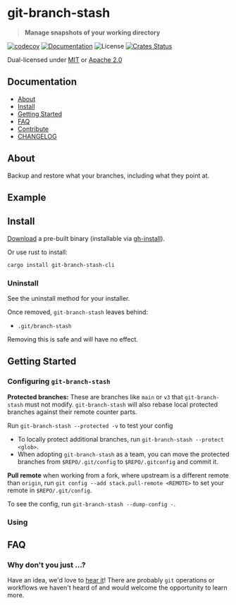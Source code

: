 # git-branch-stash

> **Manage snapshots of your working directory**

[![codecov](https://codecov.io/gh/gitext-rs/git-branch-stash/branch/master/graph/badge.svg)](https://codecov.io/gh/gitext-rs/git-branch-stash)
[![Documentation](https://img.shields.io/badge/docs-master-blue.svg)][Documentation]
![License](https://img.shields.io/crates/l/git-branch-stash.svg)
[![Crates Status](https://img.shields.io/crates/v/git-branch-stash.svg)][Crates.io]

Dual-licensed under [MIT](LICENSE-MIT) or [Apache 2.0](LICENSE-APACHE)

## Documentation

- [About](#about)
- [Install](#install)
- [Getting Started](#getting-started)
- [FAQ](#faq)
- [Contribute](CONTRIBUTING.md)
- [CHANGELOG](CHANGELOG.md)

## About

Backup and restore what your branches, including what they point at.

## Example

## Install

[Download](https://github.com/gitext-rs/git-branch-stash/releases) a pre-built binary
(installable via [gh-install](https://github.com/crate-ci/gh-install)).

Or use rust to install:
```bash
cargo install git-branch-stash-cli
```

### Uninstall

See the uninstall method for your installer.

Once removed, `git-branch-stash` leaves behind:
- `.git/branch-stash`

Removing this is safe and will have no effect.

## Getting Started

### Configuring `git-branch-stash`

**Protected branches:** These are branches like `main` or `v3` that `git-branch-stash`
must not modify.  `git-branch-stash` will also rebase local protected branches against
their remote counter parts.

Run `git-branch-stash --protected -v` to test your config
- To locally protect additional branches, run `git-branch-stash --protect <glob>`.
- When adopting `git-branch-stash` as a team, you can move the protected branches from
  `$REPO/.git/config` to `$REPO/.gitconfig` and commit it.

**Pull remote** when working from a fork, where upstream is a different remote than
`origin`, run `git config --add stack.pull-remote <REMOTE>` to set your remote in `$REPO/.git/config`.

To see the config, run `git-branch-stash --dump-config -`.

### Using

## FAQ

### Why don't you just ...?

Have an idea, we'd love to [hear it](https://github.com/gitext-rs/git-branch-stash/discussions)!
There are probably `git` operations or workflows we haven't heard of and would
welcome the opportunity to learn more.

[Crates.io]: https://crates.io/crates/git-branch-stash
[Documentation]: https://docs.rs/git-branch-stash
